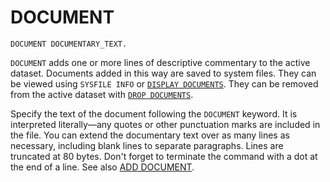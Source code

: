 # DOCUMENT

```
DOCUMENT DOCUMENTARY_TEXT.
```

`DOCUMENT` adds one or more lines of descriptive commentary to the
active dataset.  Documents added in this way are saved to system
files.  They can be viewed using `SYSFILE INFO` or [`DISPLAY
DOCUMENTS`](display-documents.md).  They can be removed from the
active dataset with [`DROP DOCUMENTS`](drop-documents.md).

Specify the text of the document following the `DOCUMENT` keyword.  It
is interpreted literally—any quotes or other punctuation marks are
included in the file.  You can extend the documentary text over as
many lines as necessary, including blank lines to separate paragraphs.
Lines are truncated at 80 bytes.  Don't forget to terminate the
command with a dot at the end of a line.  See also [ADD
DOCUMENT](add-document.md).

